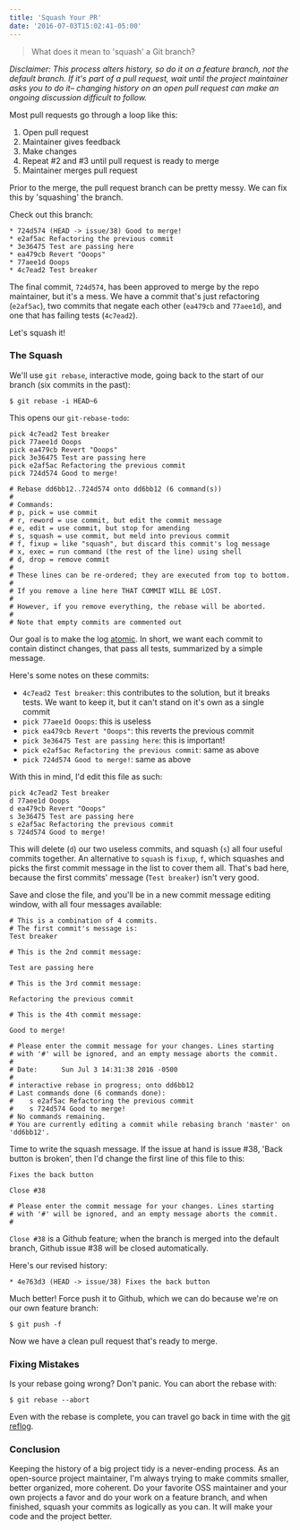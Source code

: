 ```yaml
---
title: 'Squash Your PR'
date: '2016-07-03T15:02:41-05:00'
---
```


> What does it mean to 'squash' a Git branch?

*Disclaimer: This process alters history, so do it on a feature branch, not the default branch. If it's part of a pull request, wait until the project maintainer asks you to do it– changing history on an open pull request can make an ongoing discussion difficult to follow.*

Most pull requests go through a loop like this:

1. Open pull request
2. Maintainer gives feedback
3. Make changes
4. Repeat #2 and #3 until pull request is ready to merge
5. Maintainer merges pull request

Prior to the merge, the pull request branch can be pretty messy. We can fix this by 'squashing' the branch.

Check out this branch:

```shell
* 724d574 (HEAD -> issue/38) Good to merge!
* e2af5ac Refactoring the previous commit
* 3e36475 Test are passing here
* ea479cb Revert "Ooops"
* 77aee1d Ooops
* 4c7ead2 Test breaker
```

The final commit, `724d574`, has been approved to merge by the repo maintainer, but it's a mess. We have a commit that's just refactoring (`e2af5ac`), two commits that negate each other (`ea479cb` and `77aee1d`), and one that has failing tests (`4c7ead2`).

Let's squash it!

### The Squash

We'll use  `git rebase`, interactive mode, going back to the start of our branch (six commits in the past):

```shell
$ git rebase -i HEAD~6
```

This opens our `git-rebase-todo`:

```shell
pick 4c7ead2 Test breaker
pick 77aee1d Ooops
pick ea479cb Revert "Ooops"
pick 3e36475 Test are passing here
pick e2af5ac Refactoring the previous commit
pick 724d574 Good to merge!

# Rebase dd6bb12..724d574 onto dd6bb12 (6 command(s))
#
# Commands:
# p, pick = use commit
# r, reword = use commit, but edit the commit message
# e, edit = use commit, but stop for amending
# s, squash = use commit, but meld into previous commit
# f, fixup = like "squash", but discard this commit's log message
# x, exec = run command (the rest of the line) using shell
# d, drop = remove commit
#
# These lines can be re-ordered; they are executed from top to bottom.
#
# If you remove a line here THAT COMMIT WILL BE LOST.
#
# However, if you remove everything, the rebase will be aborted.
#
# Note that empty commits are commented out
```

Our goal is to make the log [atomic](https://en.wikipedia.org/wiki/Atomic_commit). In short, we want each commit to contain distinct changes, that pass all tests, summarized by a simple message.

Here's some notes on these commits:

- `4c7ead2 Test breaker`: this contributes to the solution, but it breaks tests. We want to keep it, but it can't stand on it's own as a single commit
- `pick 77aee1d Ooops`: this is useless
- `pick ea479cb Revert "Ooops"`: this reverts the previous commit
- `pick 3e36475 Test are passing here`: this is important!
- `pick e2af5ac Refactoring the previous commit`: same as above
- `pick 724d574 Good to merge!`: same as above

With this in mind, I'd edit this file as such:

```shell
pick 4c7ead2 Test breaker
d 77aee1d Ooops
d ea479cb Revert "Ooops"
s 3e36475 Test are passing here
s e2af5ac Refactoring the previous commit
s 724d574 Good to merge!
```

This will delete (`d`) our two useless commits, and squash (`s`) all four useful commits together. An alternative to `squash` is `fixup`, `f`, which squashes and picks the first commit message in the list to cover them all. That's bad here, because the first commits' message (`Test breaker`) isn't very good.

Save and close the file, and you'll be in a new commit message editing window, with all four messages available:

```shell
# This is a combination of 4 commits.
# The first commit's message is:
Test breaker

# This is the 2nd commit message:

Test are passing here

# This is the 3rd commit message:

Refactoring the previous commit

# This is the 4th commit message:

Good to merge!

# Please enter the commit message for your changes. Lines starting
# with '#' will be ignored, and an empty message aborts the commit.
#
# Date:      Sun Jul 3 14:31:38 2016 -0500
#
# interactive rebase in progress; onto dd6bb12
# Last commands done (6 commands done):
#    s e2af5ac Refactoring the previous commit
#    s 724d574 Good to merge!
# No commands remaining.
# You are currently editing a commit while rebasing branch 'master' on 'dd6bb12'.
```

Time to write the squash message. If the issue at hand is issue #38, 'Back button is broken', then I'd change the first line of this file to this:

```shell
Fixes the back button

Close #38

# Please enter the commit message for your changes. Lines starting
# with '#' will be ignored, and an empty message aborts the commit.
#
```

`Close #38` is a Github feature; when the branch is merged into the default branch, Github issue #38 will be closed automatically.

Here's our revised history:

```shell
* 4e763d3 (HEAD -> issue/38) Fixes the back button
```

Much better! Force push it to Github, which we can do because we're on our own feature branch:

```shell
$ git push -f
```

Now we have a clean pull request that's ready to merge.

### Fixing Mistakes

Is your rebase going wrong? Don't panic. You can abort the rebase with:

```shell
$ git rebase --abort
```

Even with the rebase is complete, you can travel go back in time with the [git reflog](https://til.hashrocket.com/posts/9c3ea5a6f6-undo-a-git-mistake).

### Conclusion

Keeping the history of a big project tidy is a never-ending process. As an open-source project maintainer, I'm always trying to make commits smaller, better organized, more coherent. Do your favorite OSS maintainer and your own projects a favor and do your work on a feature branch, and when finished, squash your commits as logically as you can. It will make your code and the project better.
